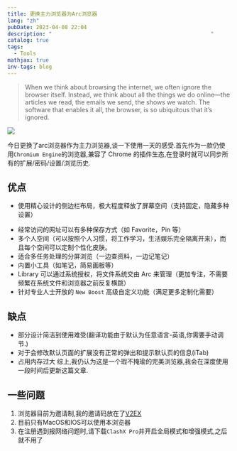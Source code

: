 ```yaml
---
title: 更换主力浏览器为Arc浏览器
lang: "zh"
pubDate: 2023-04-08 22:04
description: "                                                  "
catalog: true
tags:
  - Tools
mathjax: true
inv-tags: blog
---
```

>When we think about browsing the internet, we often ignore the browser itself. Instead, we think about all the things we do online—the articles we read, the emails we send, the shows we watch. The software that enables it all, the browser, is so ubiquitous that it’s ignored.

![](https://jazzy-praline-dbe3ad.netlify.app/images/202304082241872.png)

今日更换了arc浏览器作为主力浏览器,谈一下使用一天的感受.首先作为一款仍使用`Chromium Engine`的浏览器,兼容了 Chrome 的插件生态,在登录时就可以同步所有的扩展/密码/设置/浏览历史.
## 优点
*  使用精心设计的侧边栏布局，极大程度释放了屏幕空间（支持固定，隐藏多种设置）
-   经常访问的网址可以有多种保存方式（如 Favorite，Pin 等）
-   多个人空间（可以按照个人习惯，将工作学习，生活娱乐完全隔离开来），而且每个空间可以定制个性化皮肤。
-   适合多任务处理的分屏浏览（一边查资料，一边记笔记）
-   内置小工具（如笔记，简易画板等）
-   Library 可以通过系统授权，将文件系统交由 Arc 来管理（更加专注，不需要频繁在系统文件和浏览器之前反复横跳）
-   针对专业人士开放的 `New Boost` 高级自定义功能（满足更多定制化需要）

## 缺点
* 部分设计简洁到使用难受(翻译功能由于默认为任意语言-英语,你需要手动调节.)
* 对于会修改默认页面的扩展没有正常的弹出和提示默认页的信息(iTab)
* 占用内存过大
综上,我仍认为这是一个瑕不掩瑜的完美浏览器,我会在深度使用一段时间后更新这篇文章.

## 一些问题
1. 浏览器目前为邀请制,我的邀请码放在了[V2EX](https://www.v2ex.com/t/930773#reply14)
2. 目前只有MacOS和IOS可以使用本浏览器
3. 在注册遇到报网络问题时,请下载`ClashX Pro`并开启全局模式和增强模式,之后就不用了